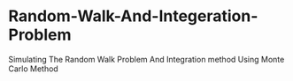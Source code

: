 # Random-Walk-And-Integeration-Problem
Simulating The Random Walk Problem And Integration method Using Monte Carlo Method
